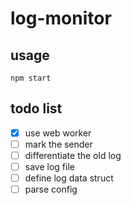# log-monitor

## usage

`npm start`

## todo list

- [X] use web worker
- [ ] mark the sender
- [ ] differentiate the old log
- [ ] save log file
- [ ] define log data struct
- [ ] parse config 